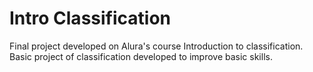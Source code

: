 # Intro Classification
Final project developed on Alura's course Introduction to classification.
Basic project of classification developed to improve basic skills.
